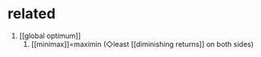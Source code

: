 # related
1. [[global optimum]]
	1. [[minimax]]=maximin (◇least [[diminishing returns]] on both sides)
